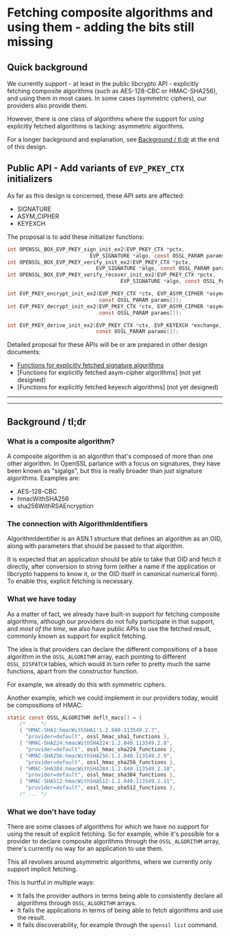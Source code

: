 Fetching composite algorithms and using them - adding the bits still missing
============================================================================

Quick background
----------------

We currently support - at least in the public libcrypto API - explicitly
fetching composite algorithms (such as AES-128-CBC or HMAC-SHA256), and
using them in most cases.  In some cases (symmetric ciphers), our providers
also provide them.

However, there is one class of algorithms where the support for *using*
explicitly fetched algorithms is lacking: asymmetric algorithms.

For a longer background and explanation, see
[Background / tl;dr](#background-tldr) at the end of this design.

Public API - Add variants of `EVP_PKEY_CTX` initializers
--------------------------------------------------------

As far as this design is concerned, these API sets are affected:

- SIGNATURE
- ASYM_CIPHER
- KEYEXCH

The proposal is to add these initializer functions:

``` C
int OPENSSL_BOX_EVP_PKEY_sign_init_ex2(EVP_PKEY_CTX *pctx,
                           EVP_SIGNATURE *algo, const OSSL_PARAM params[]);
int OPENSSL_BOX_EVP_PKEY_verify_init_ex2(EVP_PKEY_CTX *pctx,
                             EVP_SIGNATURE *algo, const OSSL_PARAM params[]);
int OPENSSL_BOX_EVP_PKEY_verify_recover_init_ex2(EVP_PKEY_CTX *pctx,
                                     EVP_SIGNATURE *algo, const OSSL_PARAM params[]);

int EVP_PKEY_encrypt_init_ex2(EVP_PKEY_CTX *ctx, EVP_ASYM_CIPHER *asymciph,
                              const OSSL_PARAM params[]);
int EVP_PKEY_decrypt_init_ex2(EVP_PKEY_CTX *ctx, EVP_ASYM_CIPHER *asymciph,
                              const OSSL_PARAM params[]);

int EVP_PKEY_derive_init_ex2(EVP_PKEY_CTX *ctx, EVP_KEYEXCH *exchange,
                             const OSSL_PARAM params[]);
```

Detailed proposal for these APIs will be or are prepared in other design
documents:

- [Functions for explicitly fetched signature algorithms]
- [Functions for explicitly fetched asym-cipher algorithms] (not yet designed)
- [Functions for explicitly fetched keyexch algorithms] (not yet designed)

-----

-----

Background / tl;dr
------------------

### What is a composite algorithm?

A composite algorithm is an algorithm that's composed of more than one other
algorithm.  In OpenSSL parlance with a focus on signatures, they have been
known as "sigalgs", but this is really broader than just signature algorithms.
Examples are:

-   AES-128-CBC
-   hmacWithSHA256
-   sha256WithRSAEncryption

### The connection with AlgorithmIdentifiers

AlgorithmIdentifier is an ASN.1 structure that defines an algorithm as an
OID, along with parameters that should be passed to that algorithm.

It is expected that an application should be able to take that OID and
fetch it directly, after conversion to string form (either a name if the
application or libcrypto happens to know it, or the OID itself in canonical
numerical form).  To enable this, explicit fetching is necessary.

### What we have today

As a matter of fact, we already have built-in support for fetching
composite algorithms, although our providers do not fully participate in
that support, and *most of the time*, we also have public APIs to use the
fetched result, commonly known as support for explicit fetching.

The idea is that providers can declare the different compositions of a base
algorithm in the `OSSL_ALGORITHM` array, each pointing to different
`OSSL_DISPATCH` tables, which would in turn refer to pretty much the same
functions, apart from the constructor function.

For example, we already do this with symmetric ciphers.

Another example, which we could implement in our providers today, would be
compositions of HMAC:

``` C
static const OSSL_ALGORITHM deflt_macs[] = {
    /* ... */
    { "HMAC-SHA1:hmacWithSHA1:1.2.840.113549.2.7",
      "provider=default", ossl_hmac_sha1_functions },
    { "HMAC-SHA224:hmacWithSHA224:1.2.840.113549.2.8",
      "provider=default", ossl_hmac_sha224_functions },
    { "HMAC-SHA256:hmacWithSHA256:1.2.840.113549.2.9",
      "provider=default", ossl_hmac_sha256_functions },
    { "HMAC-SHA384:hmacWithSHA384:1.2.840.113549.2.10",
      "provider=default", ossl_hmac_sha384_functions },
    { "HMAC-SHA512:hmacWithSHA512:1.2.840.113549.2.11",
      "provider=default", ossl_hmac_sha512_functions },
    /* ... */
```

### What we don't have today

There are some classes of algorithms for which we have no support for using
the result of explicit fetching.  So for example, while it's possible for a
provider to declare composite algorithms through the `OSSL_ALGORITHM` array,
there's currently no way for an application to use them.

This all revolves around asymmetric algorithms, where we currently only
support implicit fetching.

This is hurtful in multiple ways:

-   It fails the provider authors in terms being able to consistently
    declare all algorithms through `OSSL_ALGORITHM` arrays.
-   It fails the applications in terms of being able to fetch algorithms and
    use the result.
-   It fails discoverability, for example through the `openssl list`
    command.

<!-- links -->
[Functions for explicitly fetched signature algorithms]:
    functions-for-explicitly-fetched-signature-algorithms.md

